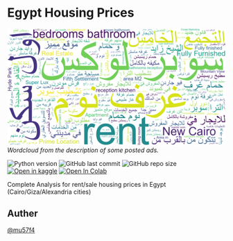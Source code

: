 # Egypt Housing Prices
![Albuquerque, New Mexico](descriptions_word_cloud.png)
*Wordcloud from the description of some posted ads.*

![Python version](https://img.shields.io/badge/Python%20version-3.10%2B-lightgrey)
![GitHub last commit](https://img.shields.io/github/last-commit/mu57f4/Egypt-Housing-Prices)
![GitHub repo size](https://img.shields.io/github/repo-size/mu57f4/Egypt-Housing-Prices)
[![Open in kaggle](https://img.shields.io/badge/Kaggle-Open%20Dataset-lightgrey)](https://www.kaggle.com/datasets/mu6tf2/egypt-housing-rent)
[![Open In Colab](https://colab.research.google.com/assets/colab-badge.svg)](https://colab.research.google.com/drive/1oVTiayrMQpsYrf07b4SRTgjWwv2anMX3?usp=sharing)


Complete Analysis for rent/sale housing prices in Egypt (Cairo/Giza/Alexandria cities)

## Auther
[@mu57f4](https://github.com/mu57f4)

